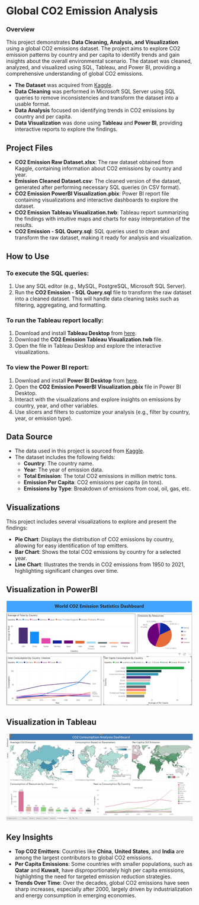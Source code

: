 # Global CO2 Emission Analysis 

### Overview
This project demonstrates **Data Cleaning, Analysis, and Visualization** using a global CO2 emissions dataset. The project aims to explore CO2 emission patterns by country and per capita to identify trends and gain insights about the overall environmental scenario. The dataset was cleaned, analyzed, and visualized using SQL, Tableau, and Power BI, providing a comprehensive understanding of global CO2 emissions.

- **The Dataset** was acquired from [Kaggle](https://www.kaggle.com/datasets/thedevastator/global-fossil-co2-emissions-by-country-2002-2022).
- **Data Cleaning** was performed in Microsoft SQL Server using SQL queries to remove inconsistencies and transform the dataset into a usable format.
- **Data Analysis** focused on identifying trends in CO2 emissions by country and per capita.
- **Data Visualization** was done using **Tableau** and **Power BI**, providing interactive reports to explore the findings.

## Project Files
- **CO2 Emission Raw Dataset.xlsx**: The raw dataset obtained from Kaggle, containing information about CO2 emissions by country and year.
- **Emission Cleaned Dataset.csv**: The cleaned version of the dataset, generated after performing necessary SQL queries (in CSV format).
- **CO2 Emission PowerBI Visualization.pbix**: Power BI report file containing visualizations and interactive dashboards to explore the dataset.
- **CO2 Emission Tableau Visualization.twb**: Tableau report summarizing the findings with intuitive maps and charts for easy interpretation of the results.
- **CO2 Emission - SQL Query.sql**: SQL queries used to clean and transform the raw dataset, making it ready for analysis and visualization.

## How to Use
### To execute the SQL queries:
1. Use any SQL editor (e.g., MySQL, PostgreSQL, Microsoft SQL Server).
2. Run the **CO2 Emission - SQL Query.sql** file to transform the raw dataset into a cleaned dataset. This will handle data cleaning tasks such as filtering, aggregating, and formatting.

### To run the Tableau report locally:
1. Download and install **Tableau Desktop** from [here](https://www.tableau.com/products/desktop).
2. Download the **CO2 Emission Tableau Visualization.twb** file.
3. Open the file in Tableau Desktop and explore the interactive visualizations.

### To view the Power BI report:
1. Download and install **Power BI Desktop** from [here](https://powerbi.microsoft.com/desktop/).
2. Open the **CO2 Emission PowerBI Visualization.pbix** file in Power BI Desktop.
3. Interact with the visualizations and explore insights on emissions by country, year, and other variables.
4. Use slicers and filters to customize your analysis (e.g., filter by country, year, or emission type).

## Data Source
- The data used in this project is sourced from [Kaggle](https://www.kaggle.com/datasets/thedevastator/global-fossil-co2-emissions-by-country-2002-2022).
- The dataset includes the following fields:
  - **Country**: The country name.
  - **Year**: The year of emission data.
  - **Total Emission**: The total CO2 emissions in million metric tons.
  - **Emission Per Capita**: CO2 emissions per capita (in tons).
  - **Emissions by Type**: Breakdown of emissions from coal, oil, gas, etc.

## Visualizations
This project includes several visualizations to explore and present the findings:
- **Pie Chart**: Displays the distribution of CO2 emissions by country, allowing for easy identification of top emitters.
- **Bar Chart**: Shows the total CO2 emissions by country for a selected year.
- **Line Chart**: Illustrates the trends in CO2 emissions from 1950 to 2021, highlighting significant changes over time.

## Visualization in PowerBI
![Power BI Visualization](PowerBI%20Dashboard.png)

## Visualization in Tableau
![Tableau Visualization](Tableau%20Dashboard.png)

## Key Insights
- **Top CO2 Emitters**: Countries like **China**, **United States**, and **India** are among the largest contributors to global CO2 emissions.
- **Per Capita Emissions**: Some countries with smaller populations, such as **Qatar** and **Kuwait**, have disproportionately high per capita emissions, highlighting the need for targeted emission reduction strategies.
- **Trends Over Time**: Over the decades, global CO2 emissions have seen sharp increases, especially after 2000, largely driven by industrialization and energy consumption in emerging economies.


